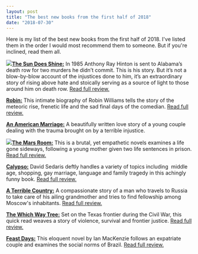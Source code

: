 ```yaml
---
layout: post
title: "The best new books from the first half of 2018"
date: "2018-07-30"
---
```


Here is my list of the best new books from the first half of 2018. I've listed them in the order I would most recommend them to someone. But if you're inclined, read them all.

![](images/51LSDwIJIUL._SX327_BO1204203200_-132x200.jpg)[**The Sun Does Shine:**](https://amzn.to/2GwgwFW) In 1985 Anthony Ray Hinton is sent to Alabama’s death row for two murders he didn’t commit. This is his story. But it’s not a blow-by-blow account of the injustices done to him, it’s an extraordinary story of rising above hate and stoically serving as a source of light to those around him on death row. [Read full review.](https://kenbooth.net/review-the-sun-does-shine/)

**[Robin:](https://amzn.to/2sqjRxe)** This intimate biography of Robin Williams tells the story of the meteoric rise, frenetic life and the sad final days of the comedian. [Read full review.](https://kenbooth.net/review-robin/)

**[An American Marriage:](https://amzn.to/2K9Sj5l)** A beautifully written love story of a young couple dealing with the trauma brought on by a terrible injustice.

![](images/41kVPZRuEgL-132x200.jpg)[**The Mars Room:**](https://amzn.to/2FbAIaX) This is a brutal, yet empathetic novels examines a life gone sideways, following a young mother given two life sentences in prison. [Read full review.](https://kenbooth.net/review-the-mars-room/)

**[Calypso:](https://amzn.to/2Hby6KZ)** David Sedaris deftly handles a variety of topics including  middle age, shopping, gay marriage, language and family tragedy in this achingly funny book. [Read full review.](https://kenbooth.net/review-calypso/)

**[A Terrible Country:](https://amzn.to/2JVjBfD)** A compassionate story of a man who travels to Russia to take care of his ailing grandmother and tries to find fellowship among Moscow's inhabitants. [Read full review.](https://kenbooth.net/review-a-terrible-country/)

[**The Which Way Tree:**](http://amzn.to/2DVHQIs) Set on the Texas frontier during the Civil War, this quick read weaves a story of violence, survival and frontier justice. [Read full review.](https://kenbooth.net/book-review-way-tree/)

**[Feast Days:](https://amzn.to/2IYgSmx)** This eloquent novel by Ian MacKenzie follows an expatriate couple and examines the social norms of Brazil. [Read full review.](https://kenbooth.net/review-feast-days/)
